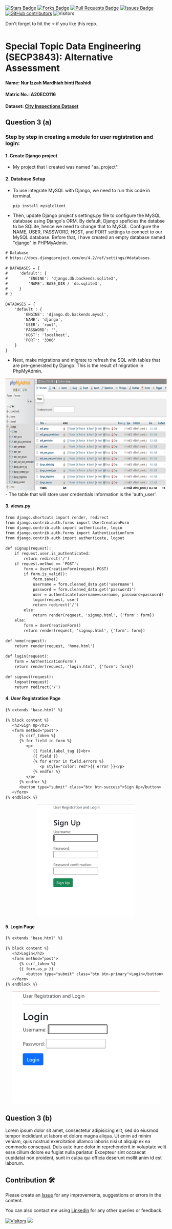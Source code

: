 <a href="https://github.com/drshahizan/SECP3843/stargazers"><img src="https://img.shields.io/github/stars/drshahizan/SECP3843" alt="Stars Badge"/></a>
<a href="https://github.com/drshahizan/SECP3843/network/members"><img src="https://img.shields.io/github/forks/drshahizan/SECP3843" alt="Forks Badge"/></a>
<a href="https://github.com/drshahizan/SECP3843/pulls"><img src="https://img.shields.io/github/issues-pr/drshahizan/SECP3843" alt="Pull Requests Badge"/></a>
<a href="https://github.com/drshahizan/SECP3843/issues"><img src="https://img.shields.io/github/issues/drshahizan/SECP3843" alt="Issues Badge"/></a>
<a href="https://github.com/drshahizan/SECP3843/graphs/contributors"><img alt="GitHub contributors" src="https://img.shields.io/github/contributors/drshahizan/SECP3843?color=2b9348"></a>
![Visitors](https://api.visitorbadge.io/api/visitors?path=https%3A%2F%2Fgithub.com%2Fdrshahizan%2FSECP3843&labelColor=%23d9e3f0&countColor=%23697689&style=flat)

Don't forget to hit the :star: if you like this repo.

# Special Topic Data Engineering (SECP3843): Alternative Assessment

#### Name: Nur Izzah Mardhiah binti Rashidi
#### Matric No.: A20EC0116
#### Dataset: [City Inspections Dataset](https://github.com/drshahizan/dataset/tree/main/mongodb/08-city_inspections)

## Question 3 (a)
### Step by step in creating a module for user registration and login:
#### 1. Create Django project
- My project that I created was named "aa_project".

#### 2. Database Setup
- To use integrate MySQL with Django, we need to run this code in terminal.
  ```
  pip install mysqlclient
  ```
- Then, update Django project's settings.py file to configure the MySQL database using Django's ORM. By default, Django speficies the databse to be SQLite, hence we need to change that to MySQL. Configure the NAME, USER, PASSWORD, HOST, and PORT settings to connect to our MySQL database. Before that, I have created an empty database named "django" in PHPMyAdmin.
```
# Database
# https://docs.djangoproject.com/en/4.2/ref/settings/#databases

# DATABASES = {
#     'default': {
#         'ENGINE': 'django.db.backends.sqlite3',
#         'NAME': BASE_DIR / 'db.sqlite3',
#     }
# }

DATABASES = {
    'default': {
        'ENGINE': 'django.db.backends.mysql',
        'NAME': 'django',
        'USER': 'root',
        'PASSWORD': '',
        'HOST': 'localhost',
        'PORT': '3306'
    }
}
```
- Next, make migrations and migrate to refresh the SQL with tables that are pre-generated by Django. This is the result of migration in PhpMyAdmin.
<div align="center"><img src="files/images/mysql2.PNG" height="350px" /></div>
- The table that will store user credentials information is the 'auth_user'.


#### 3. views.py
```
from django.shortcuts import render, redirect
from django.contrib.auth.forms import UserCreationForm
from django.contrib.auth import authenticate, login
from django.contrib.auth.forms import AuthenticationForm
from django.contrib.auth import authenticate, logout

def signup(request):
    if request.user.is_authenticated:
        return redirect('/')
    if request.method == 'POST':
        form = UserCreationForm(request.POST)
        if form.is_valid():
            form.save()
            username = form.cleaned_data.get('username')
            password = form.cleaned_data.get('password1')
            user = authenticate(username=username, password=password)
            login(request, user)
            return redirect('/')
        else:
            return render(request, 'signup.html', {'form': form})
    else:
        form = UserCreationForm()
        return render(request, 'signup.html', {'form': form})

def home(request):
    return render(request, 'home.html')

def login(request):
    form = AuthenticationForm()
    return render(request, 'login.html', {'form': form})

def signout(request):
    logout(request)
    return redirect('/')
```
#### 4. User Registration Page
```
{% extends 'base.html' %}

{% block content %}
   <h2>Sign Up</h2>
   <form method="post">
      {% csrf_token %}
      {% for field in form %}
         <p>
            {{ field.label_tag }}<br>
            {{ field }}
            {% for error in field.errors %}
               <p style="color: red">{{ error }}</p>
            {% endfor %}
         </p>
      {% endfor %}
      <button type="submit" class="btn btn-success">Sign Up</button>
   </form>
{% endblock %}
```
<div align="center"><img src="files/images/django_register.PNG" height="350px" /></div>


#### 5. Login Page
```
{% extends 'base.html' %}

{% block content %}
   <h2>Login</h2>
   <form method="post">
      {% csrf_token %}
      {{ form.as_p }}
         <button type="submit" class="btn btn-primary">Login</button>
   </form>
{% endblock %}
```
<div align="center"><img src="files/images/django_login.PNG" height="350px" /></div>


## Question 3 (b)
Lorem ipsum dolor sit amet, consectetur adipisicing elit, sed do eiusmod tempor incididunt ut labore et dolore magna aliqua. Ut enim ad minim veniam, quis nostrud exercitation ullamco laboris nisi ut aliquip ex ea commodo consequat. Duis aute irure dolor in reprehenderit in voluptate velit esse cillum dolore eu fugiat nulla pariatur. Excepteur sint occaecat cupidatat non proident, sunt in culpa qui officia deserunt mollit anim id est laborum.

## Contribution 🛠️
Please create an [Issue](https://github.com/drshahizan/special-topic-data-engineering/issues) for any improvements, suggestions or errors in the content.

You can also contact me using [Linkedin](https://www.linkedin.com/in/drshahizan/) for any other queries or feedback.

[![Visitors](https://api.visitorbadge.io/api/visitors?path=https%3A%2F%2Fgithub.com%2Fdrshahizan&labelColor=%23697689&countColor=%23555555&style=plastic)](https://visitorbadge.io/status?path=https%3A%2F%2Fgithub.com%2Fdrshahizan)
![](https://hit.yhype.me/github/profile?user_id=81284918)



